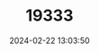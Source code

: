 ---
title: "19333"
category: "Rattus fuscipes"
draft: false
date: 2024-02-22 13:03:50
languages:
  English: ["Bush Rat"]
---